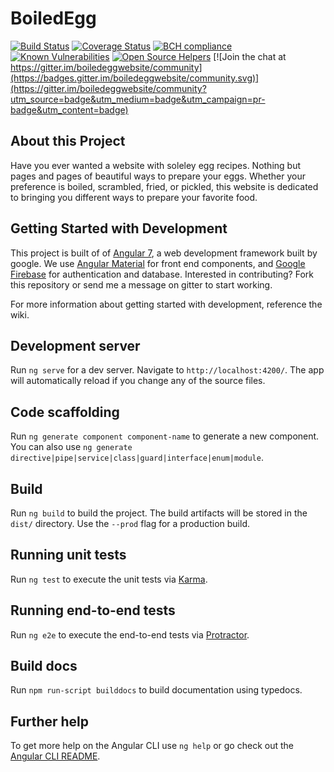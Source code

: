 # BoiledEgg

[![Build Status](https://travis-ci.com/caelinsutch/boiledegg.svg?branch=master)](https://travis-ci.com/caelinsutch/boiledegg) [![Coverage Status](https://coveralls.io/repos/github/caelinsutch/boiledegg/badge.svg?branch=master)](https://coveralls.io/github/caelinsutch/boiledegg?branch=master) [![BCH compliance](https://bettercodehub.com/edge/badge/caelinsutch/boiledegg?branch=master)](https://bettercodehub.com/) [![Known Vulnerabilities](https://snyk.io/test/github/caelinsutch/boiledegg/badge.svg?targetFile=package.json)](https://snyk.io/test/github/caelinsutch/boiledegg?targetFile=package.json) [![Open Source Helpers](https://www.codetriage.com/caelinsutch/boiledegg/badges/users.svg)](https://www.codetriage.com/caelinsutch/boiledegg) [![Join the chat at https://gitter.im/boiledeggwebsite/community](https://badges.gitter.im/boiledeggwebsite/community.svg)](https://gitter.im/boiledeggwebsite/community?utm_source=badge&utm_medium=badge&utm_campaign=pr-badge&utm_content=badge)

## About this Project

Have you ever wanted a website with soleley egg recipes. Nothing but pages and pages of beautiful ways to prepare your eggs. Whether your preference is boiled, scrambled, fried, or pickled, this website is dedicated to bringing you different ways to prepare your favorite food.

## Getting Started with Development

This project is built of of [Angular 7](https://angular.io/), a web development framework built by google. We use [Angular Material](https://material.angular.io/) for front end components, and [Google Firebase](https://firebase.google.com/) for authentication and database. Interested in contributing? Fork this repository or send me a message on gitter to start working. 

For more information about getting started with development, reference the wiki. 

## Development server

Run `ng serve` for a dev server. Navigate to `http://localhost:4200/`. The app will automatically reload if you change any of the source files.

## Code scaffolding

Run `ng generate component component-name` to generate a new component. You can also use `ng generate directive|pipe|service|class|guard|interface|enum|module`.

## Build

Run `ng build` to build the project. The build artifacts will be stored in the `dist/` directory. Use the `--prod` flag for a production build.

## Running unit tests

Run `ng test` to execute the unit tests via [Karma](https://karma-runner.github.io).

## Running end-to-end tests

Run `ng e2e` to execute the end-to-end tests via [Protractor](http://www.protractortest.org/).

## Build docs

Run `npm run-script builddocs` to build documentation using typedocs.

## Further help

To get more help on the Angular CLI use `ng help` or go check out the [Angular CLI README](https://github.com/angular/angular-cli/blob/master/README.md).
